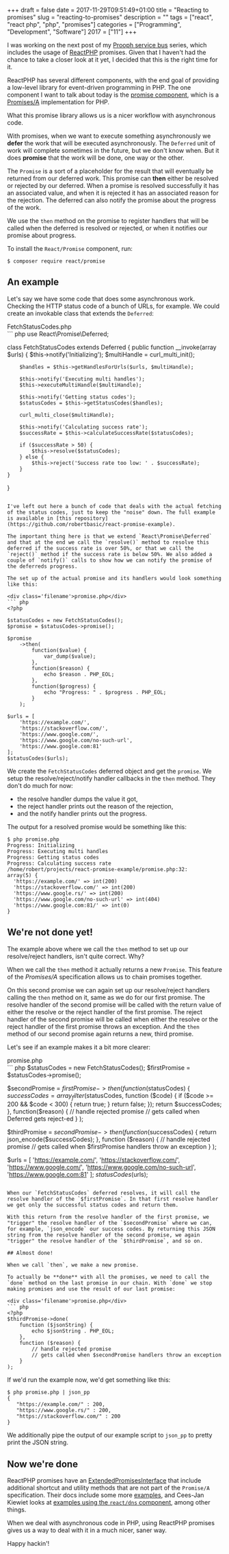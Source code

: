 +++
draft = false
date = 2017-11-29T09:51:49+01:00
title = "Reacting to promises"
slug = "reacting-to-promises"
description = ""
tags = ["react", "react php", "php", "promises"]
categories = ["Programming", "Development", "Software"]
2017 = ["11"]
+++

I was working on the next post of my [Prooph service bus](/tags/prooph) series, which includes the usage of [ReactPHP](https://reactphp.org/) promises. Given that I haven't had the chance to take a closer look at it yet, I decided that this is the right time for it.

ReactPHP has several different components, with the end goal of providing a low-level library for event-driven programming in PHP. The one component I want to talk about today is the [promise component](https://reactphp.org/promise/), which is a [Promises/A](https://promisesaplus.com/) implementation for PHP.

What this promise library allows us is a nicer workflow with asynchronous code.

With promises, when we want to execute something asynchronously we **defer** the work that will be executed asynchronously. The `Deferred` unit of work will complete sometimes in the future, but we don't know when. But it does **promise** that the work will be done, one way or the other.

The `Promise` is a sort of a placeholder for the result that will eventually be returned from our deferred work. This promise can **then** either be resolved or rejected by our deferred. When a promise is resolved successfully it has an associated value, and when it is rejected it has an associated reason for the rejection. The deferred can also notify the promise about the progress of the work.

We use the `then` method on the promise to register handlers that will be called when the deferred is resolved or rejected, or when it notifies our promise about progress.

To install the `React/Promise` component, run:

``` text
$ composer require react/promise
```

## An example

Let's say we have some code that does some asynchronous work. Checking the HTTP status code of a bunch of URLs, for example. We could create an invokable class that extends the `Deferred`:

<div class='filename'>FetchStatusCodes.php</div>
``` php
<?php declare(strict_types=1);

use React\Promise\Deferred;

class FetchStatusCodes extends Deferred
{
    public function __invoke(array $urls)
    {
        $this->notify('Initializing');
        $multiHandle = curl_multi_init();

        $handles = $this->getHandlesForUrls($urls, $multiHandle);

        $this->notify('Executing multi handles');
        $this->executeMultiHandle($multiHandle);

        $this->notify('Getting status codes');
        $statusCodes = $this->getStatusCodes($handles);

        curl_multi_close($multiHandle);

        $this->notify('Calculating success rate');
        $successRate = $this->calculateSuccessRate($statusCodes);

        if ($successRate > 50) {
            $this->resolve($statusCodes);
        } else {
            $this->reject('Success rate too low: ' . $successRate);
        }
    }
}
```

I've left out here a bunch of code that deals with the actual fetching of the status codes, just to keep the "noise" down. The full example is available in [this repository](https://github.com/robertbasic/react-promise-example).

The important thing here is that we extend `React\Promise\Deferred` and that at the end we call the `resolve()` method to resolve this deferred if the success rate is over 50%, or that we call the `reject()` method if the success rate is below 50%. We also added a couple of `notify()` calls to show how we can notify the promise of the deferreds progress.

The set up of the actual promise and its handlers would look something like this:

<div class='filename'>promise.php</div>
``` php
<?php

$statusCodes = new FetchStatusCodes();
$promise = $statusCodes->promise();

$promise
    ->then(
        function($value) {
            var_dump($value);
        },
        function($reason) {
            echo $reason . PHP_EOL;
        },
        function($progress) {
            echo "Progress: " . $progress . PHP_EOL;
        }
    );

$urls = [
    'https://example.com/',
    'https://stackoverflow.com/',
    'https://www.google.com/',
    'https://www.google.com/no-such-url',
    'https://www.google.com:81'
];
$statusCodes($urls);
```

We create the `FetchStatusCodes` deferred object and get the `promise`. We setup the resolve/reject/notify handler callbacks in the `then` method. They don't do much for now:

 - the resolve handler dumps the value it got,
 - the reject handler prints out the reason of the rejection,
 - and the notify handler prints out the progress.

The output for a resolved promise would be something like this:

``` text
$ php promise.php
Progress: Initializing
Progress: Executing multi handles
Progress: Getting status codes
Progress: Calculating success rate
/home/robert/projects/react-promise-example/promise.php:32:
array(5) {
  'https://example.com/' => int(200)
  'https://stackoverflow.com/' => int(200)
  'https://www.google.rs/' => int(200)
  'https://www.google.com/no-such-url' => int(404)
  'https://www.google.com:81/' => int(0)
}
```

## We're not done yet!

The example above where we call the `then` method to set up our resolve/reject handlers, isn't quite correct. Why?

When we call the `then` method it actually returns a new `Promise`. This feature of the *Promises/A* specification allows us to chain promises together.

On this second promise we can again set up our resolve/reject handlers calling the `then` method on it, same as we do for our first promise. The resolve handler of the second promise will be called with the return value of either the resolve or the reject handler of the first promise. The reject handler of the second promise will be called when either the resolve or the reject handler of the first promise throws an exception. And the `then` method of our second promise again returns a new, third promise.

Let's see if an example makes it a bit more clearer:

<div class='filename'>promise.php</div>
``` php
<?php

$statusCodes = new FetchStatusCodes();
$firstPromise = $statusCodes->promise();

$secondPromise = $firstPromise->then(
    function($statusCodes) {
        $successCodes = array_filter($statusCodes, function ($code) {
            if ($code >= 200 && $code < 300) {
                return true;
            }
            return false;
        });
        return $successCodes;
    },
    function($reason) {
        // handle rejected promise
        // gets called when Deferred gets reject-ed
    }
);

$thirdPromise = $secondPromise->then(
    function ($successCodes) {
        return json_encode($successCodes);
    },
    function ($reason) {
        // handle rejected promise
        // gets called when $firstPromise handlers throw an exception
    }
);

$urls = [
    'https://example.com/',
    'https://stackoverflow.com/',
    'https://www.google.com/',
    'https://www.google.com/no-such-url',
    'https://www.google.com:81'
];
$statusCodes($urls);
```

When our `FetchStatusCodes` deferred resolves, it will call the resolve handler of the `$firstPromise`. In that first resolve handler we get only the successful status codes and return them.

With this return from the resolve handler of the first promise, we "trigger" the resolve handler of the `$secondPromise` where we can, for example, `json_encode` our success codes. By returning this JSON string from the resolve handler of the second promise, we again "trigger" the resolve handler of the `$thirdPromise`, and so on.

## Almost done!

When we call `then`, we make a new promise.

To actually be **done** with all the promises, we need to call the `done` method on the last promise in our chain. With `done` we stop making promises and use the result of our last promise:

<div class='filename'>promise.php</div>
``` php
<?php
$thirdPromise->done(
    function ($jsonString) {
        echo $jsonString . PHP_EOL;
    },
    function ($reason) {
        // handle rejected promise
        // gets called when $secondPromise handlers throw an exception
    }
);
```

If we'd run the example now, we'd get something like this:

``` text
$ php promise.php | json_pp
{
   "https://example.com/" : 200,
   "https://www.google.rs/" : 200,
   "https://stackoverflow.com/" : 200
}
```

We additionally pipe the output of our example script to `json_pp` to pretty print the JSON string.

## Now we're done

ReactPHP promises have an [ExtendedPromisesInterface](https://reactphp.org/promise/#extendedpromiseinterface) that include additional shortcut and utility methods that are not part of the `Promise/A` specification. Their docs include some more [examples](https://reactphp.org/promise/#examples), and Cees-Jan Kiewiet looks at [examples using the `react/dns` component](https://blog.wyrihaximus.net/2015/02/reactphp-promises/), among other things.

When we deal with asynchronous code in PHP, using ReactPHP promises gives us a way to deal with it in a much nicer, saner way.

Happy hackin'!
